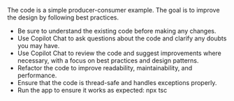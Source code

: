 
The code is a simple producer-consumer example. The goal is to improve the design by following best practices.

- Be sure to understand the existing code before making any changes.
- Use Copilot Chat to ask questions about the code and clarify any doubts you may have.
- Use Copilot Chat to review the code and suggest improvements where necessary, with a focus on best practices and design patterns.
- Refactor the code to improve readability, maintainability, and performance.
- Ensure that the code is thread-safe and handles exceptions properly.
- Run the app to ensure it works as expected: npx tsc


